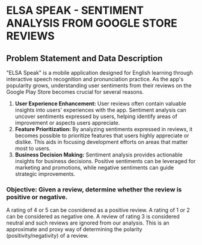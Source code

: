 # ELSA SPEAK - SENTIMENT ANALYSIS FROM GOOGLE STORE REVIEWS
## Problem Statement and Data Description
"ELSA Speak" is a mobile application designed for English learning through interactive speech recognition and pronunciation practice. As the app's popularity grows, understanding user sentiments from their reviews on the Google Play Store becomes crucial for several reasons.

1. **User Experience Enhancement:** User reviews often contain valuable insights into users' experiences with the app. Sentiment analysis can uncover sentiments expressed by users, helping identify areas of improvement or aspects users appreciate.
2. **Feature Prioritization:** By analyzing sentiments expressed in reviews, it becomes possible to prioritize features that users highly appreciate or dislike. This aids in focusing development efforts on areas that matter most to users.
3. **Business Decision Making:** Sentiment analysis provides actionable insights for business decisions. Positive sentiments can be leveraged for marketing and promotions, while negative sentiments can guide strategic improvements.

### Objective: Given a review, determine whether the review is positive or negative.
A rating of 4 or 5 can be cosnidered as a positive review. A rating of 1 or 2 can be considered as negative one. A review of rating 3 is considered neutral and such reviews are ignored from our analysis. This is an approximate and proxy way of determining the polarity (positivity/negativity) of a review.

